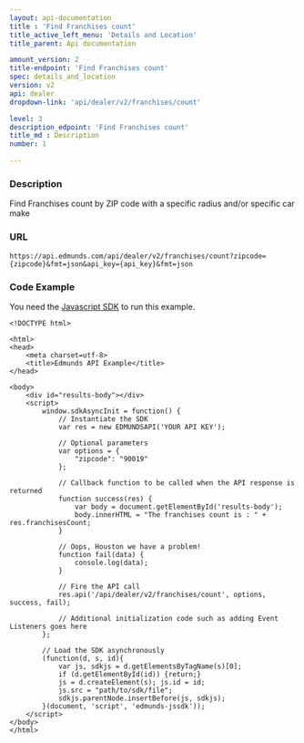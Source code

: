 ```yaml
---
layout: api-documentation
title : 'Find Franchises count'
title_active_left_menu: 'Details and Location'
title_parent: Api documentation

amount_version: 2
title-endpoint: 'Find Franchises count'
spec: details_and_location
version: v2
api: dealer
dropdown-link: 'api/dealer/v2/franchises/count'

level: 3
description_edpoint: 'Find Franchises count'
title_md : Description
number: 1

---
```



### Description

Find Franchises count by ZIP code with a specific radius and/or specific car make

### URL

    https://api.edmunds.com/api/dealer/v2/franchises/count?zipcode={zipcode}&fmt=json&api_key={api_key}&fmt=json
    
### Code Example

You need the [Javascript SDK](https://github.com/EdmundsAPI/edmunds-javascript-sdk) to run this example.

    <!DOCTYPE html>

    <html>
    <head>
        <meta charset=utf-8>
        <title>Edmunds API Example</title>
    </head>

    <body>
        <div id="results-body"></div>
        <script>
            window.sdkAsyncInit = function() {
                // Instantiate the SDK
                var res = new EDMUNDSAPI('YOUR API KEY');

                // Optional parameters
                var options = {
                    "zipcode": "90019"
                };

                // Callback function to be called when the API response is returned
                function success(res) {
                    var body = document.getElementById('results-body');
                    body.innerHTML = "The franchises count is : " + res.franchisesCount;
                }

                // Oops, Houston we have a problem!
                function fail(data) {
                    console.log(data);
                }

                // Fire the API call
                res.api('/api/dealer/v2/franchises/count', options, success, fail);

                // Additional initialization code such as adding Event Listeners goes here
            };

            // Load the SDK asynchronously
            (function(d, s, id){
                var js, sdkjs = d.getElementsByTagName(s)[0];
                if (d.getElementById(id)) {return;}
                js = d.createElement(s); js.id = id;
                js.src = "path/to/sdk/file";
                sdkjs.parentNode.insertBefore(js, sdkjs);
            }(document, 'script', 'edmunds-jssdk'));
        </script>
    </body>
    </html>

